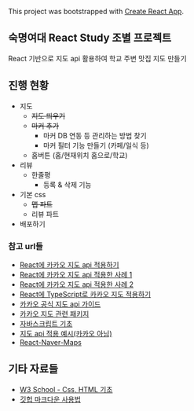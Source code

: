 This project was bootstrapped with [Create React App](https://github.com/facebook/create-react-app).

## 숙명여대 React Study 조별 프로젝트 ##

React 기반으로 지도 api 활용하여 학교 주변 맛집 지도 만들기

## 진행 현황 ##
- 지도
  - ~~지도 띄우기~~
  - ~~마커 추가~~
    - 마커 DB 연동 등 관리하는 방법 찾기
    - 마커 필터 기능 만들기 (카페/일식 등)
  - 홈버튼 (홈/현재위치 홈으로/학교)
- 리뷰
  - 한줄평
    - 등록 & 삭제 기능
- 기본 css
  - ~~맵 파트~~
  - 리뷰 파트
- 배포하기

### 참고 url들 ###
- [React에 카카오 지도 api 적용하기](https://webruden.tistory.com/174)
- [React에 카카오 지도 api 적용한 사례 1](https://velog.io/@bearsjelly/React-kakao-%EC%A7%80%EB%8F%84-%EB%9D%84%EC%9A%B0%EA%B8%B0-2-%EC%95%B1%ED%82%A4%EB%A5%BC-%EC%9D%B4%EC%9A%A9%ED%95%B4-%EC%A7%80%EB%8F%84-%EB%9D%84%EC%9A%B0%EA%B8%B0)
- [React에 카카오 지도 api 적용한 사례 2](https://znznzn.tistory.com/47)
- [React에 TypeScript로 카카오 지도 적용하기](https://chaewonkong.github.io/posts/react-kakao-maps.html)
- [카카오 공식 지도 api 가이드](https://apis.map.kakao.com/web/sample/basicMap/)
- [카카오 지도 관련 패키지](https://musma.github.io/2019/05/17/react-kakao-maps.html)
- [자바스크립트 기초](https://learnjs.vlpt.us/)
- [지도 api 적용 예시(카카오 아님)](https://im-developer.tistory.com/161)
- [React-Naver-Maps](https://zeakd.github.io/react-naver-maps/)

## 기타 자료들 ##
- [W3 School - Css, HTML 기초](https://www.w3schools.com/)
- [깃헙 마크다운 사용법](https://gist.github.com/ihoneymon/652be052a0727ad59601)
